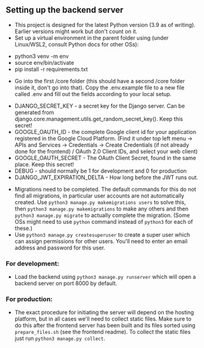 ## Setting up the backend server
* This project is designed for the latest Python version (3.9 as of writing). Earlier versions might work but don't count on it.
* Set up a virtual environment in the parent folder using (under Linux/WSL2, consult Python docs for other OSs):
 - python3 venv -m env
 - source env/bin/activate
 - pip install -r requirements.txt
* Go into the first /core folder (this should have a second /core folder inside it, don't go into that). Copy the .env.example file to a new file called .env and fill out the fields according to your local setup.
 - DJANGO_SECRET_KEY - a secret key for the Django server. Can be generated from django.core.management.utils.get_random_secret_key(). Keep this secret!
 - GOOGLE_OAUTH_ID - the complete Google client id for your application registered in the Google Cloud Platform. (Find it under top left menu -> APIs and Services -> Credentials -> Create Credentials (if not already done for the frontend) / OAuth 2.0 Client IDs, and select your web client)
 - GOOGLE_OAUTH_SECRET - The OAuth Client Secret, found in the same place. Keep this secret!
 - DEBUG - should normally be 1 for development and 0 for production
 - DJANGO_JWT_EXPIRATION_DELTA - How long before the JWT runs out.
* Migrations need to be completed. The default commands for this do not find all migrations, in particular user accounts are not automatically created. Use `python3 manage.py makemigrations users` to solve this, then `python3 manage.py makemigrations` to make any others and then `python3 manage.py migrate` to actually complete the migration. (Some OSs might need to use `python` command instead of `python3` for each of these.)
* Use `python3 manage.py createsuperuser` to create a super user which can assign permissions for other users. You'll need to enter an email address and password for this user.

### For development:

* Load the backend using `python3 manage.py runserver` which will open a backend server on port 8000 by default.

### For production:

* The exact procedure for initiating the server will depend on the hosting platform, but in all cases we'll need to collect static files. Make sure to do this after the frontend server has been built and its files sorted using `prepare_files.sh` (see the frontend readme). To collect the static files just run `python3 manage.py collect`.